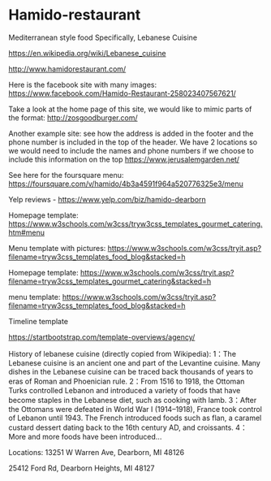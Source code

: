 # Hamido-restaurant

Mediterranean style food
Specifically, Lebanese Cuisine

https://en.wikipedia.org/wiki/Lebanese_cuisine


http://www.hamidorestaurant.com/


Here is the facebook site with many images:
https://www.facebook.com/Hamido-Restaurant-258023407567621/


Take a look at the home page of this site, we would like to mimic parts of the format:
http://zosgoodburger.com/

Another example site: see how the address is added in the footer and the phone number is included in the top of the header.
We have 2 locations so we would need to include the names and phone numbers if we choose to include this information on the top
https://www.jerusalemgarden.net/


See here for the foursquare menu:
https://foursquare.com/v/hamido/4b3a4591f964a520776325e3/menu


Yelp reviews - 
https://www.yelp.com/biz/hamido-dearborn

Homepage template:
https://www.w3schools.com/w3css/tryw3css_templates_gourmet_catering.htm#menu

Menu template with pictures:
https://www.w3schools.com/w3css/tryit.asp?filename=tryw3css_templates_food_blog&stacked=h

Homepage template:
https://www.w3schools.com/w3css/tryit.asp?filename=tryw3css_templates_gourmet_catering&stacked=h

menu template:
https://www.w3schools.com/w3css/tryit.asp?filename=tryw3css_templates_food_blog&stacked=h



Timeline template

https://startbootstrap.com/template-overviews/agency/


History of lebanese cuisine (directly copied from Wikipedia):
1：The Lebanese cuisine is an ancient one and part of the Levantine cuisine. Many dishes in the Lebanese cuisine can be traced back thousands of years to eras of Roman and Phoenician rule.
2：From 1516 to 1918, the Ottoman Turks controlled Lebanon and introduced a variety of foods that have become staples in the Lebanese diet, such as cooking with lamb.
3：After the Ottomans were defeated in World War I (1914–1918), France took control of Lebanon until 1943. The French introduced foods such as flan, a caramel custard dessert dating back to the 16th century AD, and croissants.
4：More and more foods have been introduced...


Locations:
13251 W Warren Ave, Dearborn, MI 48126

25412 Ford Rd, Dearborn Heights, MI 48127
